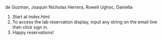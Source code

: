 de Guzman, Joaquin Nicholas
Herrera, Rowell
Ughoc, Daniella

1. Start at index.html
2. To access the lab reservation display, input any string on the email line then click sign in.
3. Happy reservations!